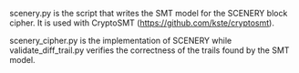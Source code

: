 scenery.py is the script that writes the SMT model for the SCENERY block cipher. It is used with CryptoSMT (https://github.com/kste/cryptosmt).

scenery_cipher.py is the implementation of SCENERY while validate_diff_trail.py verifies the correctness of the trails found by the SMT model. 
